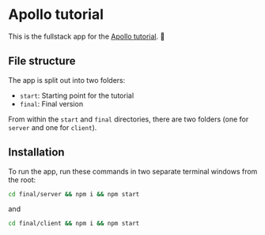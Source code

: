 # Apollo tutorial

This is the fullstack app for the [Apollo tutorial](https://www.apollographql.com/tutorials/fullstack-quickstart/introduction). 🚀

## File structure

The app is split out into two folders:

- `start`: Starting point for the tutorial
- `final`: Final version

From within the `start` and `final` directories, there are two folders (one for `server` and one for `client`).

## Installation

To run the app, run these commands in two separate terminal windows from the root:

```bash
cd final/server && npm i && npm start
```

and

```bash
cd final/client && npm i && npm start
```
